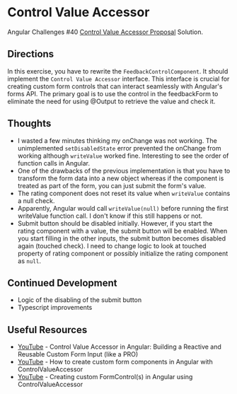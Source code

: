# Control Value Accessor

Angular Challenges #40 [Control Value Accessor Proposal](https://github.com/tomalaforge/angular-challenges/pull/396/files#diff-f06f5561dac6cb70c16edacf2c7bbfb7079e50ddf00946f696ad2edf2afda1aa) Solution.  

## Directions

In this exercise, you have to rewrite the `FeedbackControlComponent`. It should implement the  `Control Value Accessor` interface.  This interface is crucial for creating custom form controls that can interact seamlessly with Angular's forms API.  The primary goal is to use the control in the feedbackForm to eliminate the need for using @Output to retrieve the value and check it.

## Thoughts 

- I wasted a few minutes thinking my onChange was not working. The unimplemented `setDisabledState` error prevented the onChange from working although `writeValue` worked fine.  Interesting to see the order of function calls in Angular.  
- One of the drawbacks of the previous implementation is that you have to transform the form data into a new object whereas if the component is treated as part of the form, you can just submit the form's value.  
- The rating component does not reset its value when `writeValue` contains a null check.
- Apparently, Angular would call `writeValue(null)` before running the first writeValue function call.  I don't know if this still happens or not. 
- Submit button should be disabled initially.  However, if you start the rating component with a value, the submit button will be enabled.  When you start filling in the other inputs, the submit button becomes disabled again (touched check).  I need to change logic to look at touched property of rating component or possibly initialize the rating component as `null`.    

## Continued Development

- Logic of the disabling of the submit button
- Typescript improvements 

## Useful Resources

- [YouTube](https://www.youtube.com/watch?v=KLjZ5ROwCgg) - Control Value Accessor in Angular: Building a Reactive and Reusable Custom Form Input (like a PRO)
- [YouTube](https://www.youtube.com/watch?v=krw9R77eV44) - How to create custom form components in Angular with ControlValueAccessor
- [YouTube](https://www.youtube.com/watch?v=ItBRUovkyHI) - Creating custom FormControl(s) in Angular using ControlValueAccessor